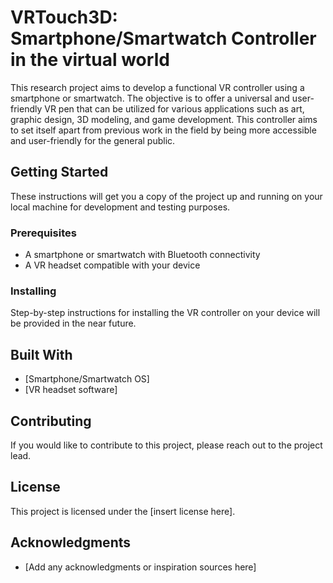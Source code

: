 # VRTouch3D: Smartphone/Smartwatch Controller in the virtual world

This research project aims to develop a functional VR controller using a smartphone or smartwatch. The objective is to offer a universal and user-friendly VR pen that can be utilized for various applications such as art, graphic design, 3D modeling, and game development. This controller aims to set itself apart from previous work in the field by being more accessible and user-friendly for the general public.

## Getting Started

These instructions will get you a copy of the project up and running on your local machine for development and testing purposes.

### Prerequisites

- A smartphone or smartwatch with Bluetooth connectivity
- A VR headset compatible with your device

### Installing

Step-by-step instructions for installing the VR controller on your device will be provided in the near future.

## Built With

- [Smartphone/Smartwatch OS]
- [VR headset software]

## Contributing

If you would like to contribute to this project, please reach out to the project lead.

## License

This project is licensed under the [insert license here].

## Acknowledgments

- [Add any acknowledgments or inspiration sources here]
